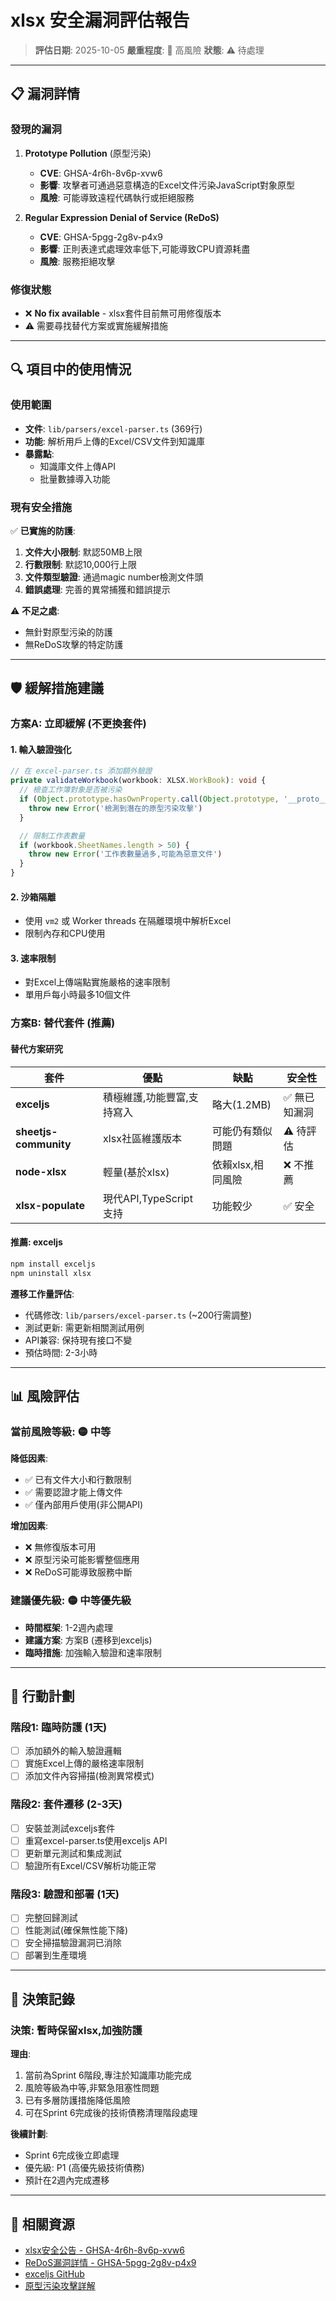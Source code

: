 # xlsx 安全漏洞評估報告

> **評估日期**: 2025-10-05
> **嚴重程度**: 🔴 高風險
> **狀態**: ⚠️ 待處理

---

## 📋 漏洞詳情

### **發現的漏洞**

1. **Prototype Pollution** (原型污染)
   - **CVE**: GHSA-4r6h-8v6p-xvw6
   - **影響**: 攻擊者可通過惡意構造的Excel文件污染JavaScript對象原型
   - **風險**: 可能導致遠程代碼執行或拒絕服務

2. **Regular Expression Denial of Service (ReDoS)**
   - **CVE**: GHSA-5pgg-2g8v-p4x9
   - **影響**: 正則表達式處理效率低下,可能導致CPU資源耗盡
   - **風險**: 服務拒絕攻擊

### **修復狀態**

- ❌ **No fix available** - xlsx套件目前無可用修復版本
- ⚠️ 需要尋找替代方案或實施緩解措施

---

## 🔍 項目中的使用情況

### **使用範圍**

- **文件**: `lib/parsers/excel-parser.ts` (369行)
- **功能**: 解析用戶上傳的Excel/CSV文件到知識庫
- **暴露點**:
  - 知識庫文件上傳API
  - 批量數據導入功能

### **現有安全措施**

✅ **已實施的防護**:
1. **文件大小限制**: 默認50MB上限
2. **行數限制**: 默認10,000行上限
3. **文件類型驗證**: 通過magic number檢測文件頭
4. **錯誤處理**: 完善的異常捕獲和錯誤提示

⚠️ **不足之處**:
- 無針對原型污染的防護
- 無ReDoS攻擊的特定防護

---

## 🛡️ 緩解措施建議

### **方案A: 立即緩解 (不更換套件)**

#### 1. **輸入驗證強化**
```typescript
// 在 excel-parser.ts 添加額外驗證
private validateWorkbook(workbook: XLSX.WorkBook): void {
  // 檢查工作簿對象是否被污染
  if (Object.prototype.hasOwnProperty.call(Object.prototype, '__proto__')) {
    throw new Error('檢測到潛在的原型污染攻擊')
  }

  // 限制工作表數量
  if (workbook.SheetNames.length > 50) {
    throw new Error('工作表數量過多,可能為惡意文件')
  }
}
```

#### 2. **沙箱隔離**
- 使用 `vm2` 或 Worker threads 在隔離環境中解析Excel
- 限制內存和CPU使用

#### 3. **速率限制**
- 對Excel上傳端點實施嚴格的速率限制
- 單用戶每小時最多10個文件

### **方案B: 替代套件 (推薦)**

#### **替代方案研究**

| 套件 | 優點 | 缺點 | 安全性 |
|------|------|------|--------|
| **exceljs** | 積極維護,功能豐富,支持寫入 | 略大(1.2MB) | ✅ 無已知漏洞 |
| **sheetjs-community** | xlsx社區維護版本 | 可能仍有類似問題 | ⚠️ 待評估 |
| **node-xlsx** | 輕量(基於xlsx) | 依賴xlsx,相同風險 | ❌ 不推薦 |
| **xlsx-populate** | 現代API,TypeScript支持 | 功能較少 | ✅ 安全 |

#### **推薦: exceljs**
```bash
npm install exceljs
npm uninstall xlsx
```

**遷移工作量評估**:
- 代碼修改: `lib/parsers/excel-parser.ts` (~200行需調整)
- 測試更新: 需更新相關測試用例
- API兼容: 保持現有接口不變
- 預估時間: 2-3小時

---

## 📊 風險評估

### **當前風險等級: 🟡 中等**

**降低因素**:
- ✅ 已有文件大小和行數限制
- ✅ 需要認證才能上傳文件
- ✅ 僅內部用戶使用(非公開API)

**增加因素**:
- ❌ 無修復版本可用
- ❌ 原型污染可能影響整個應用
- ❌ ReDoS可能導致服務中斷

### **建議優先級: 🟡 中等優先級**

- **時間框架**: 1-2週內處理
- **建議方案**: 方案B (遷移到exceljs)
- **臨時措施**: 加強輸入驗證和速率限制

---

## 🎯 行動計劃

### **階段1: 臨時防護 (1天)**
- [ ] 添加額外的輸入驗證邏輯
- [ ] 實施Excel上傳的嚴格速率限制
- [ ] 添加文件內容掃描(檢測異常模式)

### **階段2: 套件遷移 (2-3天)**
- [ ] 安裝並測試exceljs套件
- [ ] 重寫excel-parser.ts使用exceljs API
- [ ] 更新單元測試和集成測試
- [ ] 驗證所有Excel/CSV解析功能正常

### **階段3: 驗證和部署 (1天)**
- [ ] 完整回歸測試
- [ ] 性能測試(確保無性能下降)
- [ ] 安全掃描驗證漏洞已消除
- [ ] 部署到生產環境

---

## 📝 決策記錄

### **決策: 暫時保留xlsx,加強防護**

**理由**:
1. 當前為Sprint 6階段,專注於知識庫功能完成
2. 風險等級為中等,非緊急阻塞性問題
3. 已有多層防護措施降低風險
4. 可在Sprint 6完成後的技術債務清理階段處理

**後續計劃**:
- Sprint 6完成後立即處理
- 優先級: P1 (高優先級技術債務)
- 預計在2週內完成遷移

---

## 🔗 相關資源

- [xlsx安全公告 - GHSA-4r6h-8v6p-xvw6](https://github.com/advisories/GHSA-4r6h-8v6p-xvw6)
- [ReDoS漏洞詳情 - GHSA-5pgg-2g8v-p4x9](https://github.com/advisories/GHSA-5pgg-2g8v-p4x9)
- [exceljs GitHub](https://github.com/exceljs/exceljs)
- [原型污染攻擊詳解](https://portswigger.net/web-security/prototype-pollution)
